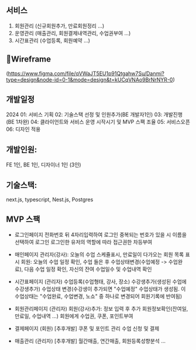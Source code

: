 ## 서비스
1. 회원관리 (신규회원추가, 만료회원정리 ...)
2. 운영관리 (매출관리, 회원결제내역관리, 수업권부여 ...)
3. 시간표관리 (수업등록, 회원예약 ...)

## Wireframe
(https://www.figma.com/file/qVWaJT5EU1p91Qtgahw7Su/Danmi?type=design&node-id=0-1&mode=design&t=kUCqVNAo9BrNrNYR-0)

## 개발일정

2024
01: 서비스 기획
02: 기술스택 선정 및 인원추가(BE 개발자1인)
03: 개발진행(BE 1차완)
04: 클라이언트와 서비스 운영 시작시기 및 MVP 스팩 조율
05: 서비스오픈
06: 디자인 적용


## 개발인원:
FE 1인, BE 1인, 디자이너 1인 (3인)

## 기술스택:
next.js, typescript, Nest.js, Postgres

## MVP 스팩
* 로그인페이지
  전화번호 뒤 4자리입력하여 로그인
  중복되는 번호가 있을 시 이름을 선택하여 로그인
  로그인한 유저의 역할에 따라 접근권한 차등부여 
  
* 매인페이지
  관리자(강사): 오늘의 수업 스케쥴표시, 만료일이 다가오는 회원 목록 표시
  회원: 오늘의 수업 일정 확인, 수업 들은 후 수업상태변경(수업예정 -> 수업완료), 다음 수업 일정 확인, 자신의 잔여 수업일수 및 수업내역 확인

* 시간표페이지 (관리자)
  수업등록(수업형태, 강사, 장소)
  수강생추가(생성된 수업에 수강생추가)
  수업상태 변경(수강생이 추가되면 "수업예정" 수업상태가 생성됨. 이 수업상태는 "수업완료, 수업변경, 노쇼" 중 하나로 변경되어 회원기록에 반여됨)

* 회원관리페이지 (관리자)
  회원(강사)추가: 정보 입력 후 추가
  회원정보확인(잔여일, 만료일, 수업내역 ...)
  회원에게 수업권, 쿠폰, 포인트부여

* 결제페이지 (회원) [추후개발]
  쿠폰 및 포인트 관리
  수업 신청 및 결제

* 매출관리 (관리자) [추후개발]
  월간매출, 연간매출, 회원등록성향분석 ... 
